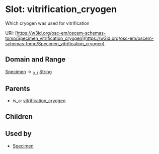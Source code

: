 
# Slot: vitrification_cryogen

Which cryogen was used for vitrification

URI: [https://w3id.org/osc-em/oscem-schemas-tomo/Specimen_vitrification_cryogen](https://w3id.org/osc-em/oscem-schemas-tomo/Specimen_vitrification_cryogen)


## Domain and Range

[Specimen](Specimen.md) &#8594;  <sub>0..1</sub> [String](types/String.md)

## Parents

 *  is_a: [vitrification_cryogen](vitrification_cryogen.md)

## Children


## Used by

 * [Specimen](Specimen.md)
